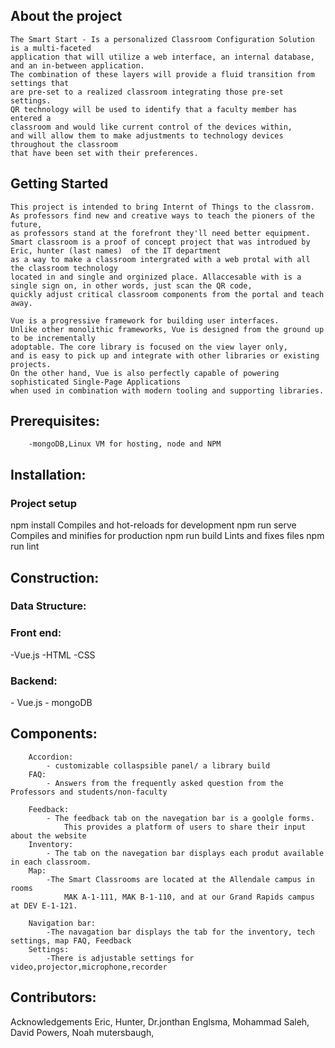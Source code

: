 <h2>About the project</h2>

	The Smart Start - Is a personalized Classroom Configuration Solution is a multi-faceted 
	application that will utilize a web interface, an internal database, and an in-between application. 
	The combination of these layers will provide a fluid transition from settings that 
	are pre-set to a realized classroom integrating those pre-set settings. 
	QR technology will be used to identify that a faculty member has entered a 
	classroom and would like current control of the devices within,
	and will allow them to make adjustments to technology devices throughout the classroom 
	that have been set with their preferences.

<h2>Getting Started</h2>

	This project is intended to bring Internt of Things to the classrom.
	As professors find new and creative ways to teach the pioners of the future, 
	as professors stand at the forefront they'll need better equipment.
	Smart classroom is a proof of concept project that was introdued by Eric, hunter (last names)  of the IT department 
	as a way to make a classroom intergrated with a web protal with all the classroom technology
	located in and single and orginized place. Allaccesable with is a single sign on, in other words, just scan the QR code,
	quickly adjust critical classroom components from the portal and teach away.
	
	Vue is a progressive framework for building user interfaces. 
	Unlike other monolithic frameworks, Vue is designed from the ground up to be incrementally 
	adoptable. The core library is focused on the view layer only,
	and is easy to pick up and integrate with other libraries or existing projects. 
	On the other hand, Vue is also perfectly capable of powering sophisticated Single-Page Applications
	when used in combination with modern tooling and supporting libraries.
		
	
<h2>Prerequisites:</h2>

		-mongoDB,Linux VM for hosting, node and NPM 
<h2>Installation:</h2>

<h3>	Project setup</h3>
		npm install
		Compiles and hot-reloads for development
		npm run serve
		Compiles and minifies for production
		npm run build
		Lints and fixes files
		npm run lint
<h2>Construction:</h2>
	
<h3>	Data Structure:</h3>
	<h3>	Front end: </h3>
			-Vue.js	
			-HTML
			-CSS
		
<h3>		Backend: </h3>
			- Vue.js	
			- mongoDB
		
<h2>	Components:</h2>
		
		Accordion: 
			- customizable collaspsible panel/ a library build		
		FAQ:
			- Answers from the frequently asked question from the Professors and students/non-faculty
				
		Feedback:
			- The feedback tab on the navegation bar is a goolgle forms.
				This provides a platform of users to share their input about the website
		Inventory:
			- The tab on the navegation bar displays each produt available in each classroom.
		Map:
			-The Smart Classrooms are located at the Allendale campus in rooms 
				MAK A-1-111, MAK B-1-110, and at our Grand Rapids campus at DEV E-1-121.
	 
		Navigation bar:
			-The navagation bar displays the tab for the inventory, tech settings, map FAQ, Feedback 
		Settings:
			-There is adjustable settings for video,projector,microphone,recorder
			
<h2>Contributors:  </h2>
Acknowledgements
Eric,
Hunter,
Dr.jonthan Englsma, 
Mohammad Saleh,
David Powers,
Noah mutersbaugh,

